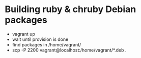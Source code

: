 # Building ruby & chruby Debian packages

* vagrant up
* wait until provision is done
* find packages in /home/vagrant/
* scp -P 2200 vagrant@localhost:/home/vagrant/*.deb .
